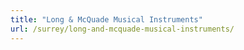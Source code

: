 ```yaml
---
title: "Long & McQuade Musical Instruments"
url: /surrey/long-and-mcquade-musical-instruments/
---
```

